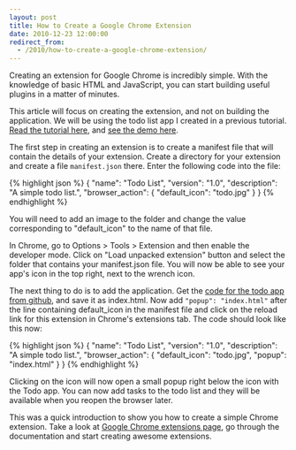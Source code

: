 ```yaml
---
layout: post
title: How to Create a Google Chrome Extension
date: 2010-12-23 12:00:00
redirect_from:
  - /2010/how-to-create-a-google-chrome-extension/
---
```

Creating an extension for Google Chrome is incredibly simple. With the knowledge of basic HTML and JavaScript, you can start building useful plugins in a matter of minutes.

This article will focus on creating the extension, and not on building the application. We will be using the todo list app I created in a previous tutorial. <a href="http://nithinbekal.com/2010/a-simple-to-do-list-app-using-html5-and-local-storage/">Read the tutorial here</a>, and <a href="http://demo.nithinbekal.com/html5todo/v1/">see the demo here</a>.

The first step in creating an extension is to create a manifest file that will contain the details of your extension. Create a directory for your extension and create a file `manifest.json` there. Enter the following code into the file:

{% highlight json %}
{
  "name": "Todo List",
  "version": "1.0",
  "description": "A simple todo list.",
  "browser_action": {
    "default_icon": "todo.jpg"
  }
}
{% endhighlight %}

You will need to add an image to the folder and change the value corresponding to "default_icon" to the name of that file.

In Chrome, go to Options > Tools > Extension and then enable the developer mode. Click on "Load unpacked extension" button and select the folder that contains your manifest.json file. You will now be able to see your app's icon in the top right, next to the wrench icon.

The next thing to do is to add the application. Get the <a target="_blank" href="https://gist.github.com/751839">code for the todo app from github</a>, and save it as index.html. Now add <code>"popup": "index.html"</code> after the line containing default_icon in the manifest file and click on the reload link for this extension in Chrome's extensions tab. The code should look like this now:

{% highlight json %}
{
  "name": "Todo List",
  "version": "1.0",
  "description": "A simple todo list.",
  "browser_action": {
    "default_icon": "todo.jpg",
    "popup": "index.html"
  }
}
{% endhighlight %}

Clicking on the icon will now open a small popup right below the icon with the Todo app. You can now add tasks to the todo list and they will be available when you reopen the browser later.

<!-- [caption id="attachment_506" align="alignnone" width="277" caption="Todo App - Google Chrome extension"]<a href="http://nithinbekal.com/2010/how-to-create-a-google-chrome-extension/html5todo_chrome_ext/" rel="attachment wp-att-506"><img src="http://nithinbekal.com/wp-content/uploads/2010/12/html5todo_chrome_ext-277x300.png" alt="Todo App - Google Chrome extension" title="html5todo_chrome_ext" width="277" height="300" class="size-medium wp-image-506" /></a>[/caption] -->

This was a quick introduction to show you how to create a simple Chrome extension. Take a look at <a target="_blank" href="http://code.google.com/chrome/extensions/overview.html">Google Chrome extensions page</a>, go through the documentation and start creating awesome extensions.
